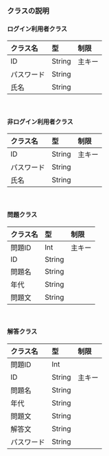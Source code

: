 ### クラスの説明  
#### ログイン利用者クラス  
|クラス名|型|制限|
|:--|:--|:--|
|ID|String|主キー|
|パスワード|String||
|氏名|String||
</br>

#### 非ログイン利用者クラス  
|クラス名|型|制限|
|:--|:--|:--|
|ID|String|主キー|
|パスワード|String||
|氏名|String||  
</br>


#### 問題クラス  
|クラス名|型|制限|
|:--|:--|:--|
|問題ID|Int|主キー|
|ID|String||
|問題名|String||
|年代|String||
|問題文|String||  
</br>


#### 解答クラス  
|クラス名|型|制限|
|:--|:--|:--|
|問題ID|Int||
|ID|String|主キー|
|問題名|String||
|年代|String||
|問題文|String||
|解答文|String||
|パスワード|String||
